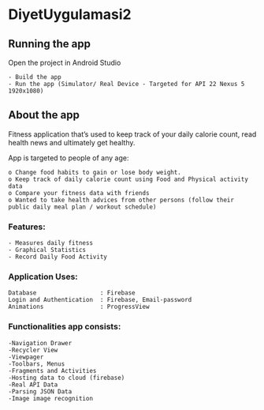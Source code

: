 # DiyetUygulamasi2


## Running the app
  Open the project in Android Studio
  
    - Build the app
    - Run the app (Simulator/ Real Device - Targeted for API 22 Nexus 5 1920x1080)

## About the app

  Fitness application that’s used to keep track of your daily calorie count, read health news and ultimately get healthy.

App is targeted to people of any age:
  
    o Change food habits to gain or lose body weight.
    o Keep track of daily calorie count using Food and Physical activity data
    o Compare your fitness data with friends
    o Wanted to take health advices from other persons (follow their public daily meal plan / workout schedule)
 
### Features:

    - Measures daily fitness
    - Graphical Statistics
    - Record Daily Food Activity
 
### Application Uses:

    Database                  : Firebase
    Login and Authentication  : Firebase, Email-password
    Animations                : ProgressView

### Functionalities app consists:

    -Navigation Drawer
    -Recycler View
    -Viewpager
    -Toolbars, Menus  
    -Fragments and Activities
    -Hosting data to cloud (firebase)
    -Real API Data
    -Parsing JSON Data
    -Image image recognition
